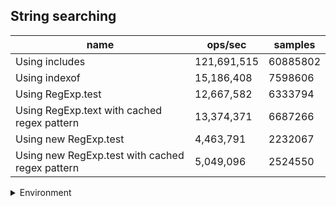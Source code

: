 ## String searching

|name|ops/sec|samples|
|-|-|-|
|Using includes|121,691,515|60885802|
|Using indexof|15,186,408|7598606|
|Using RegExp.test|12,667,582|6333794|
|Using RegExp.text with cached regex pattern|13,374,371|6687266|
|Using new RegExp.test|4,463,791|2232067|
|Using new RegExp.test with cached regex pattern|5,049,096|2524550|


<details>
<summary>Environment</summary>

* __Machine:__ linux x64 | 4 vCPUs | 7.6GB Mem
* __Run:__ Tue Oct 29 2024 19:55:16 GMT+0000 (Coordinated Universal Time)
* __Node:__ `v22.8.0`
</details>

<!--
{"environment":{"platform":"linux","arch":"x64","cpus":4,"totalMemory":7.597877502441406},"benchmarks":[{"name":"Using includes","opsSec":121691515.89279456,"samples":60885802},{"name":"Using indexof","opsSec":15186408.54082814,"samples":7598606},{"name":"Using RegExp.test","opsSec":12667582.755620738,"samples":6333794},{"name":"Using RegExp.text with cached regex pattern","opsSec":13374371.72152929,"samples":6687266},{"name":"Using new RegExp.test","opsSec":4463791.511132517,"samples":2232067},{"name":"Using new RegExp.test with cached regex pattern","opsSec":5049096.051606887,"samples":2524550}]}-->
